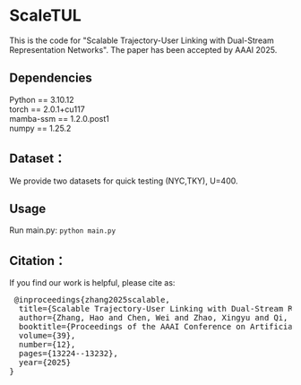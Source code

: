 # ScaleTUL
This is the code for "Scalable Trajectory-User Linking with Dual-Stream Representation Networks". The paper has been accepted by AAAI 2025.

## Dependencies
Python == 3.10.12   
torch == 2.0.1+cu117   
mamba-ssm == 1.2.0.post1   
numpy == 1.25.2   
## Dataset：
We provide two datasets for quick testing (NYC,TKY), U=400.
## Usage
Run main.py:
  `python main.py`
## Citation：
If you find our work is helpful, please cite as:
<pre> @inproceedings{zhang2025scalable,
  title={Scalable Trajectory-User Linking with Dual-Stream Representation Networks},
  author={Zhang, Hao and Chen, Wei and Zhao, Xingyu and Qi, Jianpeng and Jiang, Guiyuan and Yu, Yanwei},
  booktitle={Proceedings of the AAAI Conference on Artificial Intelligence},
  volume={39},
  number={12},
  pages={13224--13232},
  year={2025}
} </pre>
